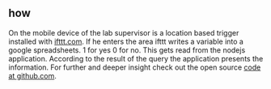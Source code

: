 ## how  
On the mobile device of the lab supervisor is a location based trigger installed with <a href="https://ifttt.com">ifttt.com</a>. If he enters the area ifttt writes a variable into a google spreadsheets. 1 for yes 0 for no. This gets read from the nodejs application. According to the result of the query the application presents the information. For further and deeper insight check out the open source <a href="https://github.com/FH-Potsdam/is-the-lab-open">code at github.com</a>.  
